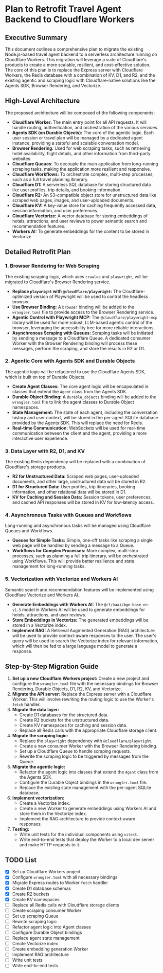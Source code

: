 # Plan to Retrofit Travel Agent Backend to Cloudflare Workers

## Executive Summary

This document outlines a comprehensive plan to migrate the existing Node.js-based travel agent backend to a serverless architecture running on Cloudflare Workers. This migration will leverage a suite of Cloudflare's products to create a more scalable, resilient, and cost-effective solution. The core of this plan is to replace the Express server with Cloudflare Workers, the Redis database with a combination of KV, D1, and R2, and the existing agentic and scraping logic with Cloudflare-native solutions like the Agents SDK, Browser Rendering, and Vectorize.

## High-Level Architecture

The proposed architecture will be composed of the following components:

*   **Cloudflare Worker:** The main entry point for all API requests. It will handle routing, authentication, and orchestration of the various services.
*   **Agents SDK (on Durable Objects):** The core of the agentic logic. Each user session or travel plan will be managed by a dedicated agent instance, providing a stateful and scalable conversation model.
*   **Browser Rendering:** Used for web scraping tasks, such as retrieving hotel availability, flight details, and other information from third-party websites.
*   **Cloudflare Queues:** To decouple the main application from long-running scraping tasks, making the application more resilient and responsive.
*   **Cloudflare Workflows:** To orchestrate complex, multi-step processes, such as a full travel planning itinerary.
*   **Cloudflare D1:** A serverless SQL database for storing structured data like user profiles, trip details, and booking information.
*   **Cloudflare R2:** An S3-compatible object store for unstructured data like scraped web pages, images, and user-uploaded documents.
*   **Cloudflare KV:** A key-value store for caching frequently accessed data, session information, and user preferences.
*   **Cloudflare Vectorize:** A vector database for storing embeddings of hotels, attractions, and user reviews to power semantic search and recommendation features.
*   **Workers AI:** To generate embeddings for the content to be stored in Vectorize.

## Detailed Retrofit Plan

### 1. Browser Rendering for Web Scraping

The existing scraping logic, which uses `crawlee` and `playwright`, will be migrated to Cloudflare's Browser Rendering service.

*   **Replace `playwright` with `@cloudflare/playwright`:** The Cloudflare-optimized version of Playwright will be used to control the headless browser.
*   **Use Browser Binding:** A `browser` binding will be added to the `wrangler.toml` file to provide access to the Browser Rendering service.
*   **Agentic Control with Playwright MCP:** The `@cloudflare/playwright-mcp` library will be used for more robust, LLM-based agentic control of the browser, leveraging the accessibility tree for more reliable interactions.
*   **Asynchronous Scraping with Queues:** Scraping tasks will be initiated by sending a message to a Cloudflare Queue. A dedicated consumer Worker with the Browser Rendering binding will process these messages, perform the scraping, and store the results in R2 or D1.

### 2. Agentic Core with Agents SDK and Durable Objects

The agentic logic will be refactored to use the Cloudflare Agents SDK, which is built on top of Durable Objects.

*   **Create Agent Classes:** The core agent logic will be encapsulated in classes that extend the `Agent` class from the Agents SDK.
*   **Durable Object Binding:** A `durable_objects` binding will be added to the `wrangler.toml` file to link the agent classes to Durable Object namespaces.
*   **State Management:** The state of each agent, including the conversation history and user context, will be stored in the per-agent SQLite database provided by the Agents SDK. This will replace the need for Redis.
*   **Real-time Communication:** WebSockets will be used for real-time communication between the client and the agent, providing a more interactive user experience.

### 3. Data Layer with R2, D1, and KV

The existing Redis dependency will be replaced with a combination of Cloudflare's storage products.

*   **R2 for Unstructured Data:** Scraped web pages, user-uploaded documents, and other large, unstructured data will be stored in R2.
*   **D1 for Structured Data:** User profiles, trip itineraries, booking information, and other relational data will be stored in D1.
*   **KV for Caching and Session Data:** Session tokens, user preferences, and cached API responses will be stored in KV for low-latency access.

### 4. Asynchronous Tasks with Queues and Workflows

Long-running and asynchronous tasks will be managed using Cloudflare Queues and Workflows.

*   **Queues for Simple Tasks:** Simple, one-off tasks like scraping a single web page will be handled by sending a message to a Queue.
*   **Workflows for Complex Processes:** More complex, multi-step processes, such as planning a full trip itinerary, will be orchestrated using Workflows. This will provide better resilience and state management for long-running tasks.

### 5. Vectorization with Vectorize and Workers AI

Semantic search and recommendation features will be implemented using Cloudflare Vectorize and Workers AI.

*   **Generate Embeddings with Workers AI:** The `@cf/baai/bge-base-en-v1.5` model in Workers AI will be used to generate embeddings for hotels, attractions, and user reviews.
*   **Store Embeddings in Vectorize:** The generated embeddings will be stored in a Vectorize index.
*   **Implement RAG:** A Retrieval Augmented Generation (RAG) architecture will be used to provide context-aware responses to the user. The user's query will be used to search the Vectorize index for relevant information, which will then be fed to a large language model to generate a response.

## Step-by-Step Migration Guide

1.  **Set up a new Cloudflare Workers project:** Create a new project and configure the `wrangler.toml` file with the necessary bindings for Browser Rendering, Durable Objects, D1, R2, KV, and Vectorize.
2.  **Migrate the API server:** Replace the Express server with a Cloudflare Worker. This will involve rewriting the routing logic to use the Worker's `fetch` handler.
3.  **Migrate the data layer:**
    *   Create D1 databases for the structured data.
    *   Create R2 buckets for the unstructured data.
    *   Create KV namespaces for caching and session data.
    *   Replace all Redis calls with the appropriate Cloudflare storage client.
4.  **Migrate the scraping logic:**
    *   Replace the `playwright` dependency with `@cloudflare/playwright`.
    *   Create a new consumer Worker with the Browser Rendering binding.
    *   Set up a Cloudflare Queue to handle scraping requests.
    *   Rewrite the scraping logic to be triggered by messages from the Queue.
5.  **Migrate the agentic logic:**
    *   Refactor the agent logic into classes that extend the `Agent` class from the Agents SDK.
    *   Configure the Durable Object bindings in the `wrangler.toml` file.
    *   Replace the existing state management with the per-agent SQLite database.
6.  **Implement vectorization:**
    *   Create a Vectorize index.
    *   Create a new Worker to generate embeddings using Workers AI and store them in the Vectorize index.
    *   Implement the RAG architecture to provide context-aware responses.
7.  **Testing:**
    *   Write unit tests for the individual components using `vitest`.
    *   Write end-to-end tests that deploy the Worker to a local dev server and make HTTP requests to it.

## TODO List

-   [x] Set up Cloudflare Workers project
-   [x] Configure `wrangler.toml` with all necessary bindings
-   [x] Migrate Express routes to Worker `fetch` handler
-   [x] Create D1 database schemas
-   [x] Create R2 buckets
-   [x] Create KV namespaces
-   [ ] Replace all Redis calls with Cloudflare storage clients
-   [ ] Create scraping consumer Worker
-   [ ] Set up scraping Queue
-   [ ] Rewrite scraping logic
-   [ ] Refactor agent logic into Agent classes
-   [ ] Configure Durable Object bindings
-   [ ] Replace agent state management
-   [ ] Create Vectorize index
-   [ ] Create embedding generation Worker
-   [ ] Implement RAG architecture
-   [ ] Write unit tests
-   [ ] Write end-to-end tests
